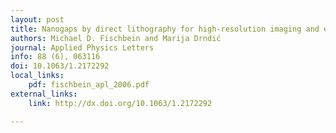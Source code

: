 ```yaml
---
layout: post
title: Nanogaps by direct lithography for high-resolution imaging and electronic characterization of nanostructures
authors: Michael D. Fischbein and Marija Drndić
journal: Applied Physics Letters
info: 88 (6), 063116
doi: 10.1063/1.2172292
local_links:
    pdf: fischbein_apl_2006.pdf
external_links:
    link: http://dx.doi.org/10.1063/1.2172292

---
```

